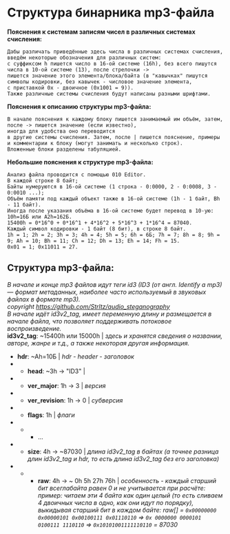 # Структура бинарника mp3-файла
**Пояснения к системам записям чисел в различных системах счисления:**  
```
Дабы различать приведённые здесь числа в различных системах счисления, введём некоторые обозначения для различных систем:  
с суффиксом h пишется число в 16-ой системе (16h), без всего пишутся числа в 10-ой системе (13), после стрелочки ->  
пишется значение этого элемента/блока/байта (в "кавычках" пишутся символы кодировки, без кавычек - числовое значение элемента,  
с приставкой 0x - двоичное (0x1001 = 9)).  
Также различные системы счисления будут написаны разными шрифтами.  
```
  
**Пояснения к описанию структуры mp3-файла:**  
```
В начале пояснения к каждому блоку пишется занимаемый им объём, затем, после -> пишется значение (если известно),  
иногда для удобства оно переводится  
в другие системы счисления. Затем, после | пишется пояснение, примеры и комментарии к блоку (могут занимать и несколько строк).  
Вложенные блоки разделены табуляцией.  
```
  
**Небольшие пояснения к структуре mp3-файла:**
```
Анализ файла проводится с помощью 010 Editor.  
В каждой строке 8 байт;  
Байты нумеруются в 16-ой системе (1 строка - 0:0000, 2 - 0:0008, 3 - 0:0010 ...);  
Объём памяти под каждый объект также в 16-ой системе (1h - 1 байт, Bh - 11 байт).  
Иногда после указания объёма в 16-ой системе будет перевод в 10-ую: 10h=16Б или А2h=162Б.  
15400h = 0*16^0 + 0*16^1 + 4*16^2 + 5*16^3 + 1*16^4 = 87040.  
Каждый символ кодировки - 1 байт (8 бит), в строке 8 байт.  
1h = 1; 2h = 2; 3h = 3; 4h = 4; 5h = 5; 6h = 6Б; 7h = 7; 8h = 8; 9h = 9; Ah = 10; Bh = 11; Ch = 12; Dh = 13; Eh = 14; Fh = 15.  
0x01 = 1; 0x11011 = 27.  
```
  
## **Структура mp3-файла:**  

*В начале и конце mp3 файлов идут теги id3 (ID3 (от англ. Identify a mp3) — формат метаданных, наиболее часто используемый в звуковых файлах в формате mp3).*  
*copyright https://github.com/Strltz/audio_steganography*  
*В начале идёт id3v2_tag, имеет переменную длину и размещается в начале файла, что позволяет поддерживать потоковое воспроизведение.*  
**id3v2_tag**: ~15400h или 15000h | *здесь и хранятся сведения о названии, авторе, жанре и т.д., а также некоторая другая информация.*  
* **hdr**: ~Ah=10Б | *hdr - header - заголовок*  
* * **head**: ~3h -> "ID3" |  
* * **ver_major**: 1h -> 3 | *версия*  
* * **ver_revision**: 1h -> 0 | *субверсия*  
* * **flags**: 1h | *флаги*  
* * * ...  
* * **size**: 4h -> ~87030 | *длина id3v2_tag в байтах (а точнее разница длин id3v2_tag и hdr, то есть длина id3v2_tag без его заголовка)*  
* * * **raw**: 4h -> ~ 0h 5h 27h 76h | *особенность - каждый старший бит всеглабайта равен 0 и не учитывается при расчёте: пример: читаем эти 4 байта как один целый*
*(то есть сливаем 4 двоичных числа в одно, как они идут по порядку), выкидывая старший бит в каждом байте: raw[] = `0x00000000 0x00000101 0x00100111 0x01110110` =>*
*`0x 0000000 0000101 0100111 1110110` => `0x10101001111110110` = 87030*  
